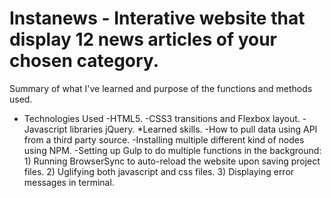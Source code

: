 # Instanews - Interative website that display 12 news articles of your chosen category.
Summary of what I've learned and purpose of the functions and methods used.
* Technologies Used
        -HTML5.
        -CSS3 transitions and Flexbox layout.
        -Javascript libraries jQuery.
*Learned skills.
        -How to pull data using API from a third party source.
        -Installing multiple different kind of nodes using NPM.
        -Setting up Gulp to do multiple functions in the background:
            1) Running BrowserSync to auto-reload the website upon saving project files.
            2) Uglifying both javascript and css files.
            3) Displaying error messages in terminal.
